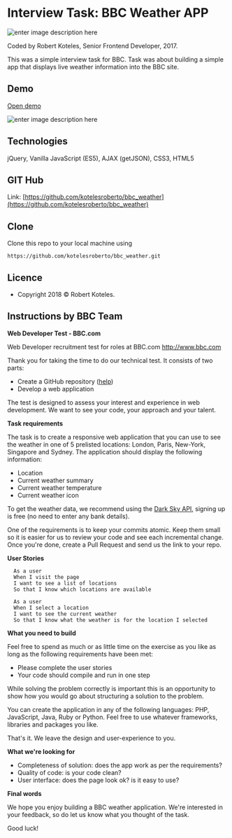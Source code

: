 


# Interview Task: BBC Weather APP
![enter image description here](https://nav.files.bbci.co.uk/orbit/1b2e292884201dd13064a9204e177864/img/blq-orbit-blocks_grey.svg)

Coded by Robert Koteles, Senior Frontend Developer, 2017. 

This was a simple interview task for BBC. Task was about building a simple app that displays live weather information into the BBC site.

## Demo
[Open demo](http://domainforssl.hu/interviewtask/bbc-weather/)

![enter image description here](http://domainforssl.hu/interviewtask/bbc-weather/sample.png)


## Technologies
jQuery, Vanilla JavaScript (ES5), AJAX (getJSON), CSS3, HTML5 

## GIT Hub

Link:
[https://github.com/kotelesroberto/bbc_weather](https://github.com/kotelesroberto/bbc_weather)

## Clone

Clone this repo to your local machine using 
```
https://github.com/kotelesroberto/bbc_weather.git
```


## Licence
*   Copyright 2018 ©  Robert Koteles.



## Instructions by BBC Team
**Web Developer Test - BBC.com**

Web Developer recruitment test for roles at BBC.com http://www.bbc.com

Thank you for taking the time to do our technical test. It consists of two parts:

- Create a GitHub repository ([help](https://guides.github.com/activities/hello-world))
- Develop a web application

The test is designed to assess your interest and experience in web development. We want to see your code, your approach and your talent.

**Task requirements**

The task is to create a responsive web application that you can use to see the weather in one of 5 prelisted locations: London, Paris, New-York, Singapore and Sydney. 
The application should display the following information:

- Location
- Current weather summary
- Current weather temperature
- Current weather icon

To get the weather data, we recommend using the [Dark Sky API](https://darksky.net/dev/docs), signing up is free (no need to enter any bank details).

One of the requirements is to keep your commits atomic. Keep them small so it is easier for us to review your code and see each incremental change. Once you're done, create a Pull Request and send us the link to your repo.

**User Stories**

```
  As a user
  When I visit the page
  I want to see a list of locations
  So that I know which locations are available
```

```
  As a user
  When I select a location
  I want to see the current weather
  So that I know what the weather is for the location I selected
```

**What you need to build**

Feel free to spend as much or as little time on the exercise as you like as long as the following requirements have been met:

- Please complete the user stories
- Your code should compile and run in one step

While solving the problem correctly is important this is an opportunity to show how you would go about structuring a solution to the problem.

You can create the application in any of the following languages: PHP, JavaScript, Java, Ruby or Python. Feel free to use whatever frameworks, libraries and packages you like.

That's it. We leave the design and user-experience to you.

**What we're looking for**

- Completeness of solution: does the app work as per the requirements?
- Quality of code: is your code clean?
- User interface: does the page look ok? is it easy to use?

**Final words**

We hope you enjoy building a BBC weather application. We're interested in your feedback, so do let us know what you thought of the task. 

Good luck!